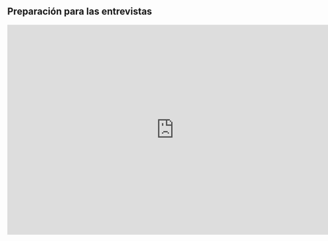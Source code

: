 
## Preparación para las entrevistas

<iframe src="https://docs.google.com/presentation/d/e/2PACX-1vRwPjJWThJSuL2gG_KApn1DG2GMQvcifulXsbtgLoD-qDYPELrZKfZdfTXaf_FVyheTd4952ATbzDlU/embed?start=false&loop=false&delayms=60000" frameborder="0" width="760" height="478" allowfullscreen="true" mozallowfullscreen="true" webkitallowfullscreen="true"></iframe>
